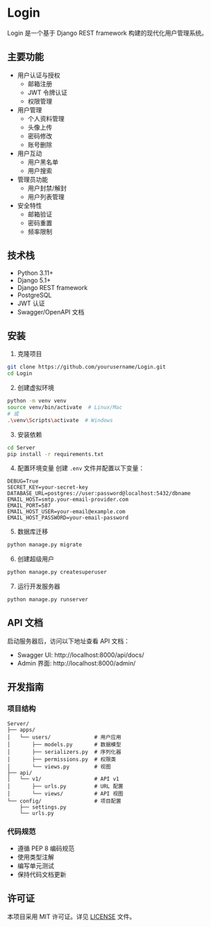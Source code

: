 # Login

Login 是一个基于 Django REST framework 构建的现代化用户管理系统。

## 主要功能

- 用户认证与授权
  - 邮箱注册
  - JWT 令牌认证
  - 权限管理
- 用户管理
  - 个人资料管理
  - 头像上传
  - 密码修改
  - 账号删除
- 用户互动
  - 用户黑名单
  - 用户搜索
- 管理员功能
  - 用户封禁/解封
  - 用户列表管理
- 安全特性
  - 邮箱验证
  - 密码重置
  - 频率限制

## 技术栈

- Python 3.11+
- Django 5.1+
- Django REST framework
- PostgreSQL
- JWT 认证
- Swagger/OpenAPI 文档

## 安装

1. 克隆项目
```bash
git clone https://github.com/yourusername/Login.git
cd Login
```

2. 创建虚拟环境
```bash
python -m venv venv
source venv/bin/activate  # Linux/Mac
# 或
.\venv\Scripts\activate  # Windows
```

3. 安装依赖
```bash
cd Server
pip install -r requirements.txt
```

4. 配置环境变量
创建 `.env` 文件并配置以下变量：
```
DEBUG=True
SECRET_KEY=your-secret-key
DATABASE_URL=postgres://user:password@localhost:5432/dbname
EMAIL_HOST=smtp.your-email-provider.com
EMAIL_PORT=587
EMAIL_HOST_USER=your-email@example.com
EMAIL_HOST_PASSWORD=your-email-password
```

5. 数据库迁移
```bash
python manage.py migrate
```

6. 创建超级用户
```bash
python manage.py createsuperuser
```

7. 运行开发服务器
```bash
python manage.py runserver
```

## API 文档

启动服务器后，访问以下地址查看 API 文档：
- Swagger UI: http://localhost:8000/api/docs/
- Admin 界面: http://localhost:8000/admin/

## 开发指南

### 项目结构
```
Server/
├── apps/
│   └── users/              # 用户应用
│       ├── models.py       # 数据模型
│       ├── serializers.py  # 序列化器
│       ├── permissions.py  # 权限类
│       └── views.py        # 视图
├── api/
│   └── v1/                 # API v1
│       ├── urls.py         # URL 配置
│       └── views/          # API 视图
└── config/                 # 项目配置
    ├── settings.py
    └── urls.py
```

### 代码规范
- 遵循 PEP 8 编码规范
- 使用类型注解
- 编写单元测试
- 保持代码文档更新

## 许可证

本项目采用 MIT 许可证。详见 [LICENSE](LICENSE) 文件。 